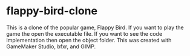 # flappy-bird-clone
This is a clone of the popular game, Flappy Bird. If you want to play the game the open the executable file. If you want to see the code 
implementation then open the object folder. This was created with GameMaker Studio, bfxr, and GIMP. 

